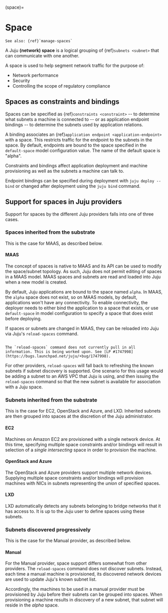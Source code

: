 (space)=
# Space

```{ibnote}
See also: {ref}`manage-spaces`
```

A Juju **(network) space** is a logical grouping of {ref}`subnets <subnet>` that can communicate with one another.

A space is used to help segment network traffic for the purpose of:
* Network performance
* Security
* Controlling the scope of regulatory compliance


## Spaces as constraints and bindings

Spaces can be specified as {ref}`constraints <constraint>` -- to determine what subnets a machine is connected to -- or as application endpoint bindings -- to determine the subnets used by application relations.

A binding associates an {ref}`application endpoint <application-endpoint>` with a space. This restricts traffic for the endpoint to the subnets in the space. By default, endpoints are bound to the space specified in the `default-space` model configuration value. The name of the default space is "alpha".


Constraints and bindings affect application deployment and machine provisioning as well as the subnets a machine can talk to.


Endpoint bindings can be specified during deployment with `juju deploy --bind` or changed after deployment using the `juju bind` command.

## Support for spaces in Juju providers


Support for spaces by the different Juju providers falls into one of three cases.

<!-- Joe says: There are 3 situations: (1) Spaces inherited from the substrate (MAAS). (2) Subnets inherited from the substrate, to be grouped at the discretion of the Juju administrator (LXD, OpenStack, AWS). (3) Subnets are only discovered as machines are added (Manual). -->

### Spaces inherited from the substrate


This is the case for MAAS, as described below.

#### MAAS

The concept of spaces is native to MAAS and its API can be used to modify the space/subnet topology. As such, Juju does not permit editing of spaces in a MAAS model. MAAS spaces and subnets are read and loaded into Juju when a new model is created.

By default, Juju applications are bound to the space named `alpha`. In MAAS, the `alpha` space does not exist, so on
MAAS models, by default, applications won't have any connectivity. To enable connectivity, the deployer needs to either
bind the application to a space that exists, or use `default-space` in model configuration to specify a space that
does exist before deploying.

If spaces or subnets are changed in MAAS, they can be reloaded into Juju via Juju's `reload-spaces` command.

```{important}

The `reload-spaces` command does not currently pull in all information. This is being worked upon. See [LP #1747998](https://bugs.launchpad.net/juju/+bug/1747998).

```

For other providers, `reload-spaces` will fall back to refreshing the known subnets if subnet discovery is supported. One scenario for this usage would be adding a subnet to an AWS VPC that Juju is using, and then issuing the `reload-spaces` command so that the new subnet is available for association with a Juju space.

### Subnets inherited from the substrate

This is the case for EC2, OpenStack and Azure, and LXD. Inherited subnets are then grouped into spaces at the discretion of the Juju administrator.

#### EC2

Machines on Amazon EC2 are provisioned with a single network device. At this time, specifying multiple space constraints and/or bindings will result in selection of a *single intersecting* space in order to provision the machine.

#### OpenStack and Azure

The OpenStack and Azure providers support multiple network devices. Supplying multiple space constraints and/or bindings will provision machines with NICs in subnets representing the *union* of specified spaces.

#### LXD

LXD automatically detects any subnets belonging to bridge networks that it has access to. It is up to the Juju user to define spaces using these subnets.

### Subnets discovered progressively

This is the case for the Manual provider, as described below.

#### Manual

For the Manual provider, space support differs somewhat from other providers. The `reload-spaces` command does not discover subnets. Instead, each time a manual machine is provisioned, its discovered network devices are used to update Juju's known subnet list.

Accordingly, the machines to be used in a manual provider must be provisioned by Juju before their subnets can be grouped into spaces. When provisioning a machine results in discovery of a new subnet, that subnet will reside in the _alpha_ space.


<!--(2) Subnets inherited from the substrate, to be grouped at the discretion of the Juju administrator. -->

<!--FROM https://discourse.charmhub.io/t/network-spaces-and-lxd/6325/3?u=tmihoc
Spaces are supported on LXD insofar as LXD can provision on subnets that you carve into spaces.


We use the LXD network API to detect subnets that are bridge networks. This may we pick up subnets not managed by LXD. On my local machine for example, it detects my Docker bridge and others.

[This patch](https://github.com/juju/juju/pull/12721) was the last in a series that added the support.
-->



<!--
Definition from MAAS: https://maas.io/docs/maas-concepts-and-terms-reference .

But: There are some differences between

https://discourse.maas.io/t/spaces-vs-fabrics-and-what-they-do/5656
-->

<!--A Juju **(network) space** is a group of one or more subnets that are visible to the Juju controller. -->

<!--
a network partition, protected by firewall rules.
M Vitaly:

- You cannot define a space without defining a subnet.

- The notion of space comes from MAAS. But the notion here is a bit different than it is there. In MAAS, two IP addresses in the same space can reach one another, even if they are from different subnets. In Juju, the definition is that a space is a group of subnets visible to the Juju controller. Visible != reachable.

-->
